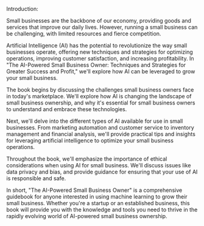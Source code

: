 Introduction:

Small businesses are the backbone of our economy, providing goods and services that improve our daily lives. However, running a small business can be challenging, with limited resources and fierce competition.

Artificial Intelligence (AI) has the potential to revolutionize the way small businesses operate, offering new techniques and strategies for optimizing operations, improving customer satisfaction, and increasing profitability. In "The AI-Powered Small Business Owner: Techniques and Strategies for Greater Success and Profit," we'll explore how AI can be leveraged to grow your small business.

The book begins by discussing the challenges small business owners face in today's marketplace. We'll explore how AI is changing the landscape of small business ownership, and why it's essential for small business owners to understand and embrace these technologies.

Next, we'll delve into the different types of AI available for use in small businesses. From marketing automation and customer service to inventory management and financial analysis, we'll provide practical tips and insights for leveraging artificial intelligence to optimize your small business operations.

Throughout the book, we'll emphasize the importance of ethical considerations when using AI for small business. We'll discuss issues like data privacy and bias, and provide guidance for ensuring that your use of AI is responsible and safe.

In short, "The AI-Powered Small Business Owner" is a comprehensive guidebook for anyone interested in using machine learning to grow their small business. Whether you're a startup or an established business, this book will provide you with the knowledge and tools you need to thrive in the rapidly evolving world of AI-powered small business ownership.
